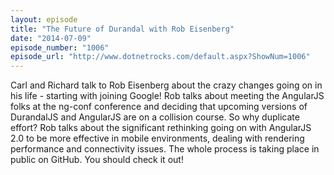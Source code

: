 ```yaml
---
layout: episode
title: "The Future of Durandal with Rob Eisenberg"
date: "2014-07-09"
episode_number: "1006"
episode_url: "http://www.dotnetrocks.com/default.aspx?ShowNum=1006"
---
```


Carl and Richard talk to Rob Eisenberg about the crazy changes going on in his life - starting with joining Google! Rob talks about meeting the AngularJS folks at the ng-conf conference and deciding that upcoming versions of DurandalJS and AngularJS are on a collision course. So why duplicate effort? Rob talks about the significant rethinking going on with AngularJS 2.0 to be more effective in mobile environments, dealing with rendering performance and connectivity issues. The whole process is taking place in public on GitHub. You should check it out!
